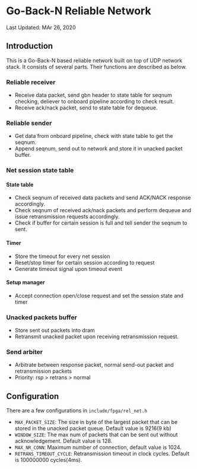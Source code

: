 # Go-Back-N Reliable Network
Last Updated: MAr 26, 2020

## Introduction
This is a Go-Back-N based reliable network built on top of UDP network stack. It consists of several parts. Their functions are described as below.

### Reliable receiver
- Receive data packet, send gbn header to state table for seqnum checking, deliever to onboard pipeline according to check result.
- Receive ack/nack packet, send to state table for dequeue.

### Reliable sender
- Get data from onboard pipeline, check with state table to get the seqnum.
- Append seqnum, send out to network and store it in unacked packet buffer.

### Net session state table
#### State table
- Check seqnum of received data packets and send ACK/NACK response accordingly.
- Check seqnum of received ack/nack packets and perform dequeue and issue retransmission requests accordingly.
- Check if buffer for certain session is full and tell sender the seqnum to sent.
#### Timer
- Store the timeout for every net session
- Reset/stop timer for certain session according to request
- Generate timeout signal upon timeout event
#### Setup manager
- Accept connection open/close request and set the session state and timer

### Unacked packets buffer
- Store sent out packets into dram
- Retransmit unacked packet upon receiving retransmission request.

### Send arbiter
- Arbitrate between response packet, normal send-out packet and retransmission packets
- Priority: rsp > retrans > normal

## Configuration
There are a few configurations in `include/fpga/rel_net.h`
- `MAX_PACKET_SIZE`: The size in byte of the largest packet that can be stored in the unacked packet queue. Default value is 9216(9 kb)
- `WINDOW_SIZE`: The max num of packets that can be sent out without acknowledgement. Default value is 128.
- `MAX_NR_CONN`: Maximum number of connection, default value is 1024.
- `RETRANS_TIMEOUT_CYCLE`: Retransmission timeout in clock cycles. Default is 100000000 cycles(4ms).
